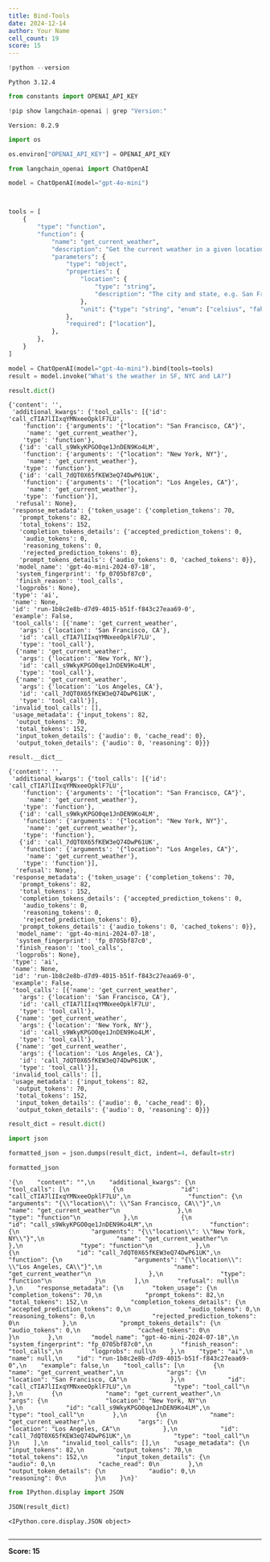 ```yaml
---
title: Bind-Tools
date: 2024-12-14
author: Your Name
cell_count: 19
score: 15
---
```


```python
!python --version
```

    Python 3.12.4



```python
from constants import OPENAI_API_KEY
```


```python
!pip show langchain-openai | grep "Version:"
```

    Version: 0.2.9



```python
import os
```


```python
os.environ["OPENAI_API_KEY"] = OPENAI_API_KEY
```


```python
from langchain_openai import ChatOpenAI

model = ChatOpenAI(model="gpt-4o-mini")
```


```python

```


```python

```


```python
tools = [
    {
        "type": "function",
        "function": {
            "name": "get_current_weather",
            "description": "Get the current weather in a given location",
            "parameters": {
                "type": "object",
                "properties": {
                    "location": {
                        "type": "string",
                        "description": "The city and state, e.g. San Francisco, CA",
                    },
                    "unit": {"type": "string", "enum": ["celsius", "fahrenheit"]},
                },
                "required": ["location"],
            },
        },
    }
]
```


```python
model = ChatOpenAI(model="gpt-4o-mini").bind(tools=tools)
result = model.invoke("What's the weather in SF, NYC and LA?")
```


```python
result.dict()
```




    {'content': '',
     'additional_kwargs': {'tool_calls': [{'id': 'call_cTIA7lIIxqYMNxeeOpklF7LU',
        'function': {'arguments': '{"location": "San Francisco, CA"}',
         'name': 'get_current_weather'},
        'type': 'function'},
       {'id': 'call_s9WkyKPGO0qe1JnDEN9Ko4LM',
        'function': {'arguments': '{"location": "New York, NY"}',
         'name': 'get_current_weather'},
        'type': 'function'},
       {'id': 'call_7dQT0X65fKEW3eQ74DwP61UK',
        'function': {'arguments': '{"location": "Los Angeles, CA"}',
         'name': 'get_current_weather'},
        'type': 'function'}],
      'refusal': None},
     'response_metadata': {'token_usage': {'completion_tokens': 70,
       'prompt_tokens': 82,
       'total_tokens': 152,
       'completion_tokens_details': {'accepted_prediction_tokens': 0,
        'audio_tokens': 0,
        'reasoning_tokens': 0,
        'rejected_prediction_tokens': 0},
       'prompt_tokens_details': {'audio_tokens': 0, 'cached_tokens': 0}},
      'model_name': 'gpt-4o-mini-2024-07-18',
      'system_fingerprint': 'fp_0705bf87c0',
      'finish_reason': 'tool_calls',
      'logprobs': None},
     'type': 'ai',
     'name': None,
     'id': 'run-1b8c2e8b-d7d9-4015-b51f-f843c27eaa69-0',
     'example': False,
     'tool_calls': [{'name': 'get_current_weather',
       'args': {'location': 'San Francisco, CA'},
       'id': 'call_cTIA7lIIxqYMNxeeOpklF7LU',
       'type': 'tool_call'},
      {'name': 'get_current_weather',
       'args': {'location': 'New York, NY'},
       'id': 'call_s9WkyKPGO0qe1JnDEN9Ko4LM',
       'type': 'tool_call'},
      {'name': 'get_current_weather',
       'args': {'location': 'Los Angeles, CA'},
       'id': 'call_7dQT0X65fKEW3eQ74DwP61UK',
       'type': 'tool_call'}],
     'invalid_tool_calls': [],
     'usage_metadata': {'input_tokens': 82,
      'output_tokens': 70,
      'total_tokens': 152,
      'input_token_details': {'audio': 0, 'cache_read': 0},
      'output_token_details': {'audio': 0, 'reasoning': 0}}}




```python
result.__dict__
```




    {'content': '',
     'additional_kwargs': {'tool_calls': [{'id': 'call_cTIA7lIIxqYMNxeeOpklF7LU',
        'function': {'arguments': '{"location": "San Francisco, CA"}',
         'name': 'get_current_weather'},
        'type': 'function'},
       {'id': 'call_s9WkyKPGO0qe1JnDEN9Ko4LM',
        'function': {'arguments': '{"location": "New York, NY"}',
         'name': 'get_current_weather'},
        'type': 'function'},
       {'id': 'call_7dQT0X65fKEW3eQ74DwP61UK',
        'function': {'arguments': '{"location": "Los Angeles, CA"}',
         'name': 'get_current_weather'},
        'type': 'function'}],
      'refusal': None},
     'response_metadata': {'token_usage': {'completion_tokens': 70,
       'prompt_tokens': 82,
       'total_tokens': 152,
       'completion_tokens_details': {'accepted_prediction_tokens': 0,
        'audio_tokens': 0,
        'reasoning_tokens': 0,
        'rejected_prediction_tokens': 0},
       'prompt_tokens_details': {'audio_tokens': 0, 'cached_tokens': 0}},
      'model_name': 'gpt-4o-mini-2024-07-18',
      'system_fingerprint': 'fp_0705bf87c0',
      'finish_reason': 'tool_calls',
      'logprobs': None},
     'type': 'ai',
     'name': None,
     'id': 'run-1b8c2e8b-d7d9-4015-b51f-f843c27eaa69-0',
     'example': False,
     'tool_calls': [{'name': 'get_current_weather',
       'args': {'location': 'San Francisco, CA'},
       'id': 'call_cTIA7lIIxqYMNxeeOpklF7LU',
       'type': 'tool_call'},
      {'name': 'get_current_weather',
       'args': {'location': 'New York, NY'},
       'id': 'call_s9WkyKPGO0qe1JnDEN9Ko4LM',
       'type': 'tool_call'},
      {'name': 'get_current_weather',
       'args': {'location': 'Los Angeles, CA'},
       'id': 'call_7dQT0X65fKEW3eQ74DwP61UK',
       'type': 'tool_call'}],
     'invalid_tool_calls': [],
     'usage_metadata': {'input_tokens': 82,
      'output_tokens': 70,
      'total_tokens': 152,
      'input_token_details': {'audio': 0, 'cache_read': 0},
      'output_token_details': {'audio': 0, 'reasoning': 0}}}




```python
result_dict = result.dict()
```


```python
import json
```


```python
formatted_json = json.dumps(result_dict, indent=4, default=str)
```


```python
formatted_json
```




    '{\n    "content": "",\n    "additional_kwargs": {\n        "tool_calls": [\n            {\n                "id": "call_cTIA7lIIxqYMNxeeOpklF7LU",\n                "function": {\n                    "arguments": "{\\"location\\": \\"San Francisco, CA\\"}",\n                    "name": "get_current_weather"\n                },\n                "type": "function"\n            },\n            {\n                "id": "call_s9WkyKPGO0qe1JnDEN9Ko4LM",\n                "function": {\n                    "arguments": "{\\"location\\": \\"New York, NY\\"}",\n                    "name": "get_current_weather"\n                },\n                "type": "function"\n            },\n            {\n                "id": "call_7dQT0X65fKEW3eQ74DwP61UK",\n                "function": {\n                    "arguments": "{\\"location\\": \\"Los Angeles, CA\\"}",\n                    "name": "get_current_weather"\n                },\n                "type": "function"\n            }\n        ],\n        "refusal": null\n    },\n    "response_metadata": {\n        "token_usage": {\n            "completion_tokens": 70,\n            "prompt_tokens": 82,\n            "total_tokens": 152,\n            "completion_tokens_details": {\n                "accepted_prediction_tokens": 0,\n                "audio_tokens": 0,\n                "reasoning_tokens": 0,\n                "rejected_prediction_tokens": 0\n            },\n            "prompt_tokens_details": {\n                "audio_tokens": 0,\n                "cached_tokens": 0\n            }\n        },\n        "model_name": "gpt-4o-mini-2024-07-18",\n        "system_fingerprint": "fp_0705bf87c0",\n        "finish_reason": "tool_calls",\n        "logprobs": null\n    },\n    "type": "ai",\n    "name": null,\n    "id": "run-1b8c2e8b-d7d9-4015-b51f-f843c27eaa69-0",\n    "example": false,\n    "tool_calls": [\n        {\n            "name": "get_current_weather",\n            "args": {\n                "location": "San Francisco, CA"\n            },\n            "id": "call_cTIA7lIIxqYMNxeeOpklF7LU",\n            "type": "tool_call"\n        },\n        {\n            "name": "get_current_weather",\n            "args": {\n                "location": "New York, NY"\n            },\n            "id": "call_s9WkyKPGO0qe1JnDEN9Ko4LM",\n            "type": "tool_call"\n        },\n        {\n            "name": "get_current_weather",\n            "args": {\n                "location": "Los Angeles, CA"\n            },\n            "id": "call_7dQT0X65fKEW3eQ74DwP61UK",\n            "type": "tool_call"\n        }\n    ],\n    "invalid_tool_calls": [],\n    "usage_metadata": {\n        "input_tokens": 82,\n        "output_tokens": 70,\n        "total_tokens": 152,\n        "input_token_details": {\n            "audio": 0,\n            "cache_read": 0\n        },\n        "output_token_details": {\n            "audio": 0,\n            "reasoning": 0\n        }\n    }\n}'




```python
from IPython.display import JSON
```


```python
JSON(result_dict)
```




    <IPython.core.display.JSON object>




```python

```


---
**Score: 15**